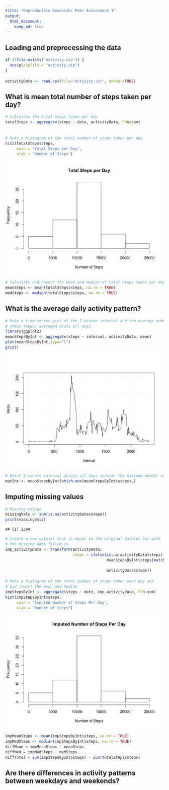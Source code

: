 ```yaml
---
title: "Reproducible Research: Peer Assessment 1"
output: 
  html_document:
    keep_md: true
---
```



## Loading and preprocessing the data

```r
if (!file.exists('activity.csv')) {
  unzip(zipfile = "activity.zip")
}

activityData <- read.csv(file="activity.csv", header=TRUE)
```

## What is mean total number of steps taken per day?


```r
# Calculate the total steps taken per day
totalSteps <- aggregate(steps ~ date, activityData, FUN=sum)


# Make a histogram of the total number of steps taken per day
hist(totalSteps$steps,
     main = "Total Steps per Day",
     xlab = "Number of Steps")
```

![](PA1_template_files/figure-html/histogram-1.png)<!-- -->


```r
# Calculate and report the mean and median of total steps taken per day
meanSteps <- mean(totalSteps$steps, na.rm = TRUE)
medSteps <- median(totalSteps$steps, na.rm = TRUE)
```


## What is the average daily activity pattern?

```r
# Make a time-series plot of the 5-minute interval and the average number of
# steps taken, averaged acoss all days.
library(ggplot2)
meanStepsByInt <- aggregate(steps ~ interval, activityData, mean)
plot(meanStepsByInt,type="l")
grid()
```

![](PA1_template_files/figure-html/plot-1.png)<!-- -->

```r
# Which 5-minute interval across all days contain the maximum number of steps
maxInt <- meanStepsByInt[which.max(meanStepsByInt$steps),]
```



## Imputing missing values


```r
# Missing values
missingVals <- sum(is.na(activityData$steps))
print(missingVals)
```

```
## [1] 2304
```



```r
# Create a new dataset that is equal to the original dataset but with 
# the missing data filled in.
imp_activityData <- transform(activityData,
                              steps = ifelse(is.na(activityData$steps),
                                             meanStepsByInt$steps[match(activityData$interval, 
                                                                        meanStepsByInt$interval)],
                                             activityData$steps))

# Make a histogram of the total number of steps taken each day and
# and report the mean and median.
impStepsByInt <- aggregate(steps ~ date, imp_activityData, FUN=sum)
hist(impStepsByInt$steps,
     main = "Imputed Number of Steps Per Day",
     xlab = "Number of Steps")
```

![](PA1_template_files/figure-html/missing2-1.png)<!-- -->

```r
impMeanSteps <- mean(impStepsByInt$steps, na.rm = TRUE)
impMedSteps <- median(impStepsByInt$steps, na.rm = TRUE)
diffMean = impMeanSteps - meanSteps
diffMed = impMedSteps - medSteps
diffTotal = sum(impStepsByInt$steps) - sum(totalSteps$steps)
```

## Are there differences in activity patterns between weekdays and weekends?
